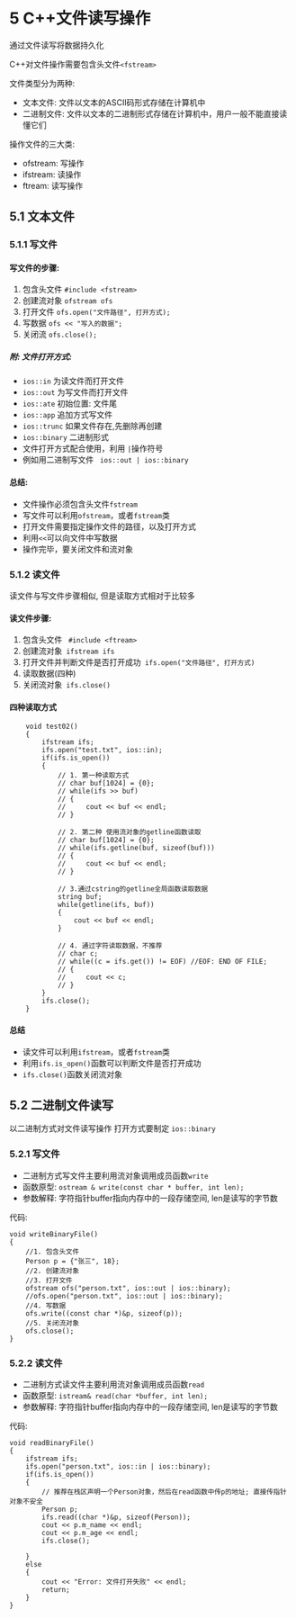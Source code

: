 # 5 C++文件读写操作

通过文件读写将数据持久化

C++对文件操作需要包含头文件`<fstream>`

文件类型分为两种:
* 文本文件: 文件以文本的ASCII码形式存储在计算机中
* 二进制文件: 文件以文本的二进制形式存储在计算机中，用户一般不能直接读懂它们

操作文件的三大类:
* ofstream: 写操作
* ifstream: 读操作
* ftream: 读写操作

## 5.1 文本文件

### 5.1.1 写文件

#### 写文件的步骤:
1. 包含头文件 `#include <fstream>`
2. 创建流对象 `ofstream ofs`
3. 打开文件 `ofs.open("文件路径", 打开方式);`
4. 写数据 `ofs << "写入的数据";`
5. 关闭流 `ofs.close();`

##### 附: 文件打开方式:
* `ios::in`   为读文件而打开文件
* `ios::out`    为写文件而打开文件
* `ios::ate`    初始位置: 文件尾
* `ios::app`    追加方式写文件
* `ios::trunc`   如果文件存在,先删除再创建
* `ios::binary`   二进制形式
* 文件打开方式配合使用，利用 ` | `操作符号
* 例如用二进制写文件 ` ios::out | ios::binary`


#### 总结:
* 文件操作必须包含头文件`fstream`
* 写文件可以利用`ofstream`，或者`fstream`类
* 打开文件需要指定操作文件的路径，以及打开方式
* 利用`<<`可以向文件中写数据
* 操作完毕，要关闭文件和流对象

### 5.1.2 读文件

读文件与写文件步骤相似, 但是读取方式相对于比较多

#### 读文件步骤:
1. 包含头文件 ` #include <ftream>`
2. 创建流对象` ifstream ifs`
3. 打开文件并判断文件是否打开成功` ifs.open("文件路径", 打开方式)`
4. 读取数据(四种)
5. 关闭流对象` ifs.close()`

#### 四种读取方式

```
    void test02()
    {
        ifstream ifs;
        ifs.open("test.txt", ios::in);
        if(ifs.is_open())
        {
            // 1. 第一种读取方式
            // char buf[1024] = {0};
            // while(ifs >> buf)
            // {
            //     cout << buf << endl;
            // }

            // 2. 第二种 使用流对象的getline函数读取
            // char buf[1024] = {0};
            // while(ifs.getline(buf, sizeof(buf)))
            // {
            //     cout << buf << endl;
            // }

            // 3.通过cstring的getline全局函数读取数据
            string buf;
            while(getline(ifs, buf))
            {
                cout << buf << endl;
            }

            // 4. 通过字符读取数据，不推荐
            // char c;
            // while((c = ifs.get()) != EOF) //EOF: END OF FILE;
            // {
            //     cout << c;
            // }
        }
        ifs.close();
    }
```

#### 总结
* 读文件可以利用`ifstream`，或者`fstream`类
* 利用`ifs.is_open()`函数可以判断文件是否打开成功
* `ifs.close()`函数关闭流对象


## 5.2 二进制文件读写

以二进制方式对文件读写操作
打开方式要制定 `ios::binary`

### 5.2.1 写文件

* 二进制方式写文件主要利用流对象调用成员函数`write`
* 函数原型: `ostream & write(const char * buffer, int len);`
* 参数解释: 字符指针buffer指向内存中的一段存储空间, len是读写的字节数

代码:

```
void writeBinaryFile()
{
    //1. 包含头文件
    Person p = {"张三", 18};
    //2. 创建流对象
    //3. 打开文件
    ofstream ofs("person.txt", ios::out | ios::binary);
    //ofs.open("person.txt", ios::out | ios::binary);
    //4. 写数据
    ofs.write((const char *)&p, sizeof(p));
    //5. 关闭流对象
    ofs.close();
}
```

### 5.2.2 读文件

* 二进制方式读文件主要利用流对象调用成员函数`read`
* 函数原型: `istream& read(char *buffer, int len);`
* 参数解释: 字符指针buffer指向内存中的一段存储空间, len是读写的字节数

代码:

```
void readBinaryFile()
{
    ifstream ifs;
    ifs.open("person.txt", ios::in | ios::binary);
    if(ifs.is_open())
    {
        // 推荐在栈区声明一个Person对象，然后在read函数中传p的地址; 直接传指针对象不安全
        Person p;
        ifs.read((char *)&p, sizeof(Person));
        cout << p.m_name << endl;
        cout << p.m_age << endl;
        ifs.close();
        
    }
    else
    {
        cout << "Error: 文件打开失败" << endl;
        return;
    }
}
```